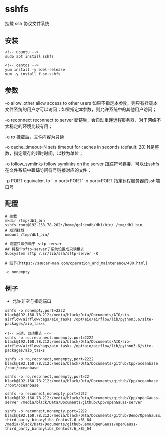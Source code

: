 # sshfs
挂载 ssh 协议文件系统

## 安装
```shell
<!-- ubuntu -->
sudo apt install sshfs

<!-- centos -->
yum install -y epel-release
yum -y install fuse-sshfs

```

## 参数
-o allow_other         allow access to other users
如果不指定本参数，则只有挂载本文件系统的用户才可以访问；如果指定本参数，则允许系统中的其他用户访问；

-o reconnect           reconnect to server
断链后，会自动重连远程服务器，对于网络不太稳定的环境比较有用；

-o ro
挂载后，文件内容为只读

-o cache_timeout=N     sets timeout for caches in seconds (default: 20)
N是整数，指定缓存的超时时间，以秒为单位；

-o follow_symlinks     follow symlinks on the server
跟踪符号链接，可以让sshfs在文件系统中跟踪访问符号链接对应的文件；

-p PORT                equivalent to '-o port=PORT'
-o port=PORT
指定远程服务器的ssh端口号

## 配置
```shell
# 挂载
mkdir /tmp/db1_bin
sshfs root@192.168.78.202:/home/goldendb/db1/bin/ /tmp/db1_bin
# 取消挂载
umount /tmp/db1_bin/

# 设置只读依赖于 sftp-server 
## 将整个sftp-server子系统设置成只读模式
Subsystem sftp /usr/lib/ssh/sftp-server -R

# 细节[https://saucer-man.com/operation_and_maintenance/480.html]

-o nonempty
```


## 例子

- 允许非空与指定端口
```shell
sshfs -o nonempty,port=2222 black@192.168.78.212:/media/black/Data/Documents/AIO/aio-airflow/airflow/dags/aio_tasks /opt/aio/airflow/lib/python3.6/site-packages/aio_tasks

<!-- 只读，自动重连 -->
sshfs -o ro,reconnect,nonempty,port=2222 black@192.168.78.212:/media/black/Data/Documents/AIO/aio-airflow/airflow/dags/aio_tasks /opt/aio/airflow/lib/python3.6/site-packages/aio_tasks

sshfs -o ro,reconnect,nonempty,port=2222 black@192.168.78.212:/media/black/Data/Documents/github/Cpp/oceanbase /root/oceanbase

sshfs -o ro,reconnect,nonempty,port=22 black@192.168.78.212:/media/black/Data/Documents/github/Cpp/oceanbase /root/oceanbase

sshfs -o reconnect,nonempty,port=2222 black@192.168.78.212:/media/black/Data/Documents/github/Cpp/openGauss-server /media/black/Data/Documents/github/Cpp/openGauss-server

sshfs -o reconnect,nonempty,port=2222 black@192.168.78.212:/media/black/Data/Documents/github/Demo/OpenGauss/openGauss-third_party_binarylibs_Centos7.6_x86_64 /media/black/Data/Documents/github/Demo/OpenGauss/openGauss-third_party_binarylibs_Centos7.6_x86_64


```
